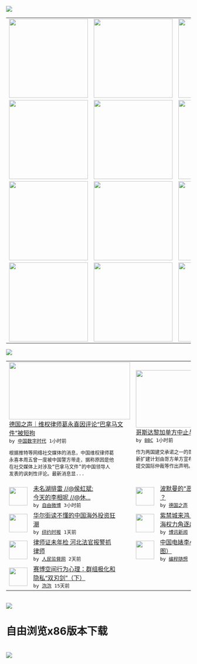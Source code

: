 

<a href="https://github.com/greatfire/z/raw/master/FreeBrowser.apk"><img src="https://raw.githubusercontent.com/greatfire/wiki/master/x/header.png" /></a><table><tr><td width="262" align="center" valign="center"><a href="https://github.com/greatfire/wiki/wiki/nyt" title="纽约时报中文网 国际纵览"><img src="https://raw.githubusercontent.com/greatfire/wiki/master/x/nyt_flag.png" width="215"/></a></td><td width="262" align="center" valign="center"><a href="https://github.com/greatfire/wiki/wiki/dw" title=""><img src="https://raw.githubusercontent.com/greatfire/wiki/master/x/dw_flag.png" width="215"/></a></td><td width="262" align="center" valign="center"><a href="https://github.com/greatfire/wiki/wiki/rmjd" title=""><img src="https://raw.githubusercontent.com/greatfire/wiki/master/x/rmjd_flag.png" width="215"/></a></td></tr><tr><td width="262" align="center" valign="center"><a href="https://github.com/paopaonetizen/website" title="泡泡 - 未经审查的互联网信息"><img src="https://raw.githubusercontent.com/greatfire/wiki/master/x/pp_flag.png" width="215"/></a></td><td width="262" align="center" valign="center"><a href="https://github.com/getlantern/mirror" title="以及自由微博和GreatFire.org官方中文论坛"><img src="https://raw.githubusercontent.com/greatfire/wiki/master/x/lantern_flag.png" width="215"/></a></td><td width="262" align="center" valign="center"><a href="https://github.com/cdtmirrors/m/" title=""><img src="https://raw.githubusercontent.com/greatfire/wiki/master/x/cdt_flag.png" width="215"/></a></td></tr><tr><td width="262" align="center" valign="center"><a href="https://github.com/program-think/blog" title="编程随想的博客"><img src="https://raw.githubusercontent.com/greatfire/wiki/master/x/pt_flag.png" width="215"/></a></td><td width="262" align="center" valign="center"><a href="https://github.com/greatfire/wiki/wiki/bbc" title=""><img src="https://raw.githubusercontent.com/greatfire/wiki/master/x/bbc_flag.png" width="215"/></a></td><td width="262" align="center" valign="center"><a href="https://github.com/freeweibo/s" title="自由微博 - 匿名和不受屏蔽的新浪微博搜索"><img src="https://raw.githubusercontent.com/greatfire/wiki/master/x/fw_flag.png" width="215"/></a></td></tr><tr><td width="262" align="center" valign="center"><a href="https://github.com/greatfire/wiki/wiki/google" title=""><img src="https://raw.githubusercontent.com/greatfire/wiki/master/x/google_flag.png" width="215"/></a></td><td width="262" align="center" valign="center"><a href="https://github.com/bxnews/boxun" title=""><img src="https://raw.githubusercontent.com/greatfire/wiki/master/x/bx_flag.png" width="215"/></a></td><td width="262" align="center" valign="center"><a href="https://github.com/greatfire/wiki/wiki/open-source" title="欢迎访问GreatFire.org开发者项目网站"><img src="https://raw.githubusercontent.com/greatfire/wiki/master/x/open-source_flag.png" width="215"/></a></td></tr></table><img src="https://raw.githubusercontent.com/greatfire/wiki/master/x/newsfeed text.png" /><table cols="4"><tr><td colspan="2" width="380"><a href="http://feedproxy.google.com/~r/chinadigitaltimes/main-page/~3/Sb8m288yteA/"><img src="http://i1.wp.com/chinadigitaltimes.net/chinese/files/2016/04/019162853_30300.jpg?resize=585%2C329" width="330" height="156"/></a></br><a href="http://feedproxy.google.com/~r/chinadigitaltimes/main-page/~3/Sb8m288yteA/">德国之声｜维权律师葛永喜因评论“巴拿马文<br/>件”被短拘</a></br><kbd> by <a href="http://chinadigitaltimes.net/chinese/">中国数字时代</a> 1小时前 </kbd></br><pre>根据推特等网络社交媒体的消息，中国维权律师葛<br/>永喜本周五曾一度被中国警方带走，据称原因是他<br/>在社交媒体上对涉及“巴拿马文件”的中国领导人<br/>发表的讽刺性评论。最新消息显...</pre></td><td colspan="2" width="380"><a href="http://www.bbc.com/zhongwen/simp/world/2016/04/160416_costa_rica_metro_joint_plants_suspend"><img src="http://a.files.bbci.co.uk/worldservice/live/assets/images/2014/12/31/141231115954_cn_xi_jinping_luis_guillermo_solis_144x81_xinhua_nocredit.jpg" width="330" height="156"/></a></br><a href="http://www.bbc.com/zhongwen/simp/world/2016/04/160416_costa_rica_metro_joint_plants_suspend">哥斯达黎加单方中止与中国合建炼油厂计划</a></br><kbd> by <a href="http://www.bbc.co.uk/zhongwen/simp">BBC</a> 1小时前 </kbd></br><pre>作为两国建交承诺之一的哥斯达黎加国营炼油厂更<br/>新扩建计划由哥方单方宣布终止。中方尚未对是否<br/>提交国际仲裁等作出声明。</pre></td></tr><tr><td><img src="https://raw.githubusercontent.com/greatfire/wiki/master/x/fw_logo.png" width="50" height="50"/></td><td width="280"><a href="https://freeweibo.com/weibo/3964863618965851">未名湖排雷 //@侯虹斌: <br/>今天的李相呢 //@休...</a></br><kbd> by <a href="https://freeweibo.com/">自由微博</a> 3小时前 </kbd></td><td><img src="http://www.dw.com/image/0,,19163207_302,00.jpg" width="50" height="50"/></td><td width="280"><a href="http://dw.com/p/1IWoM?maca=chi-GK-text-greatfire-all-chinese-15625-xml-mrss">波默曼的"恶俗诗"究竟说了啥<br/>？</a></br><kbd> by <a href="http://dw.de">德国之声</a> 11小时前 </kbd></td></tr><tr><td><img src="http://static01.nyt.com/images/2016/04/15/business/db-chinaviews1/db-chinaviews1-articleLarge.jpg" width="50" height="50"/></td><td width="280"><a href="https://d3qlz4p8smvoli.cloudfront.net/business/20160415/c15db-chinaviews/">华尔街读不懂的中国海外投资狂<br/>潮</a></br><kbd> by <a href="http://m.cn.nytimes.com/">纽约时报</a> 1天前 </kbd></td><td><img src="http://www.boxun.com/news/images/2016/04/201604151823china1.jpg" width="50" height="50"/></td><td width="280"><a href="http://www.boxun.com/news/gb/china/2016/04/201604151823.shtml">紫禁城来鸿：巴拿马文件令中南<br/>海权力角逐趋公开化请看...</a></br><kbd> by <a href="http://www.boxun.com">博讯新闻</a> 1天前 </kbd></td></tr><tr><td><img src="https://raw.githubusercontent.com/greatfire/wiki/master/x/rmjd_logo.png" width="50" height="50"/></td><td width="280"><a href="http://www.rmjdw.com//fazhibobao/20160414/15525.html">律师证未年检 河北法官报警抓<br/>律师 </a></br><kbd> by <a href="http://www.rmjdw.com/">人民监督网</a> 2天前 </kbd></td><td><img src="http://lh3.googleusercontent.com/OgFn3fwwN9sT_nICoDfR3FIMC3TfA-gtLmNyDUzvkoXb84Z2I_5hoAffukl0asxN2XlQwfNg1Yx_5Knuo1OGF0iqONslT0CoZPKm-YmCopliweAZa94bkNqKsqCvBSwpA6fVekxpJC8" width="50" height="50"/></td><td width="280"><a href="http://feedproxy.google.com/~r/programthink/~3/a0gAJlmeS3g/Li-Xiaolin.html">中国电婊李小琳的精彩人生（多<br/>图）</a></br><kbd> by <a href="http://program-think.blogspot.com">编程随想</a> 8天前 </kbd></td></tr><tr><td><img src="https://pao-pao.net/sites/pao-pao.net/files/styles/large/public/xia_pian_wen_zhong_tu_.jpg?itok=PbTXxyjR" width="50" height="50"/></td><td width="280"><a href="https://pao-pao.net/article/684">赛博空间行为心理：群组极化和<br/>隐私“双刃剑”（下）</a></br><kbd> by <a href="https://pao-pao.net">泡泡</a> 15天前 </kbd></td></table></br><a href="https://github.com/greatfire/z/raw/master/FreeBrowser.apk"><img src="https://raw.githubusercontent.com/greatfire/wiki/master/x/download app.png" /></a><h1>自由浏览x86版本下载<h1><a href="https://github.com/greatfire/z/raw/master/FreeBrowser-x86.apk"><img src="https://raw.githubusercontent.com/greatfire/images/master/fb86.qr.png" /></a>